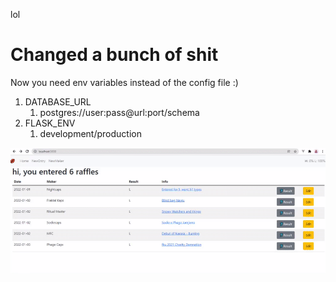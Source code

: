 lol
# Changed a bunch of shit

Now you need env variables instead of the config file :)

1) DATABASE_URL
   1) postgres://user:pass@url:port/schema
2) FLASK_ENV
   1) development/production

![A Dumb Example](/docs/win.gif)
